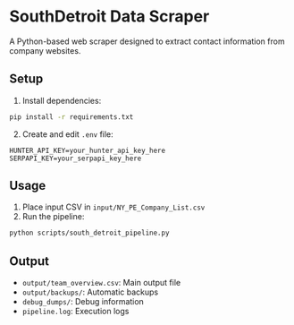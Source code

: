 # SouthDetroit Data Scraper

A Python-based web scraper designed to extract contact information from company websites.

## Setup

1. Install dependencies:
```bash
pip install -r requirements.txt
```

2. Create and edit `.env` file:
```
HUNTER_API_KEY=your_hunter_api_key_here
SERPAPI_KEY=your_serpapi_key_here
```

## Usage

1. Place input CSV in `input/NY_PE_Company_List.csv`
2. Run the pipeline:
```bash
python scripts/south_detroit_pipeline.py
```

## Output

- `output/team_overview.csv`: Main output file
- `output/backups/`: Automatic backups
- `debug_dumps/`: Debug information
- `pipeline.log`: Execution logs
